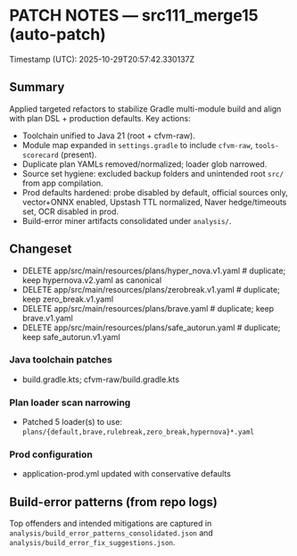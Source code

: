 
# PATCH NOTES — src111_merge15 (auto-patch)

Timestamp (UTC): 2025-10-29T20:57:42.330137Z

## Summary
Applied targeted refactors to stabilize Gradle multi-module build and align with plan DSL + production defaults.
Key actions:
- Toolchain unified to Java 21 (root + cfvm-raw).
- Module map expanded in `settings.gradle` to include `cfvm-raw`, `tools-scorecard` (present).
- Duplicate plan YAMLs removed/normalized; loader glob narrowed.
- Source set hygiene: excluded backup folders and unintended root `src/` from app compilation.
- Prod defaults hardened: probe disabled by default, official sources only, vector+ONNX enabled, Upstash TTL normalized, Naver hedge/timeouts set, OCR disabled in prod.
- Build-error miner artifacts consolidated under `analysis/`.

## Changeset
- DELETE app/src/main/resources/plans/hyper_nova.v1.yaml  # duplicate; keep hypernova.v2.yaml as canonical
- DELETE app/src/main/resources/plans/zerobreak.v1.yaml  # duplicate; keep zero_break.v1.yaml
- DELETE app/src/main/resources/plans/brave.yaml  # duplicate; keep brave.v1.yaml
- DELETE app/src/main/resources/plans/safe_autorun.yaml  # duplicate; keep safe_autorun.v1.yaml


### Java toolchain patches
- build.gradle.kts; cfvm-raw/build.gradle.kts

### Plan loader scan narrowing
- Patched 5 loader(s) to use: `plans/{default,brave,rulebreak,zero_break,hypernova}*.yaml`

### Prod configuration
- application-prod.yml updated with conservative defaults

## Build-error patterns (from repo logs)
Top offenders and intended mitigations are captured in `analysis/build_error_patterns_consolidated.json` and `analysis/build_error_fix_suggestions.json`.
